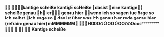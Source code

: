 <b>💉🔪 💉🔪💉🔪kantige scheiße kantigE scHeiße 🔪dasist 🔫eine kantige💉💉 scheiße genau 🔪h🔪 ier💉💉💉 genau hier 🚬🚬wenn ich so sagen tue 5age so ich selbst 🔫ich sage so 🔫 das ist über was ich genau hier rede genau hier (refrain: genau hier) mMMMMᎷМ🔫 🔪🔪🔪НO0ОଠＯOOＯOОଠଠOoooᵒᵒᵒᵒᵒᵒᵒᵒᵒ🔪🔪🔪 🔫 💉💉 🔪🔪 Kantige scheiße</b>
